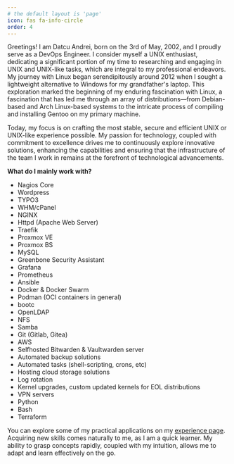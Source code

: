 ```yaml
---
# the default layout is 'page'
icon: fas fa-info-circle
order: 4
---
```


Greetings! I am Datcu Andrei, born on the 3rd of May, 2002, and I proudly serve as a DevOps Engineer. I consider myself a UNIX enthusiast, dedicating a significant portion of my time to researching and engaging in UNIX and UNIX-like tasks, which are integral to my professional endeavors. My journey with Linux began serendipitously around 2012 when I sought a lightweight alternative to Windows for my grandfather's laptop. This exploration marked the beginning of my enduring fascination with Linux, a fascination that has led me through an array of distributions—from Debian-based and Arch Linux-based systems to the intricate process of compiling and installing Gentoo on my primary machine.<br>

Today, my focus is on crafting the most stable, secure and efficient UNIX or UNIX-like experience possible. My passion for technology, coupled with commitment to excellence drives me to continuously explore innovative solutions, enhancing the capabilities and ensuring that the infrastructure of the team I work in remains at the forefront of technological advancements.<br>

**What do I mainly work with?**

* Nagios Core
* Wordpress
* TYPO3
* WHM/cPanel
* NGINX
* Httpd (Apache Web Server)
* Traefik
* Proxmox VE
* Proxmox BS
* MySQL
* Greenbone Security Assistant
* Grafana
* Prometheus
* Ansible
* Docker & Docker Swarm
* Podman (OCI containers in general)
* bootc
* OpenLDAP
* NFS
* Samba
* Git (Gitlab, Gitea)
* AWS
* Selfhosted Bitwarden & Vaultwarden server
* Automated backup solutions
* Automated tasks (shell-scripting, crons, etc)
* Hosting cloud storage solutions
* Log rotation
* Kernel upgrades, custom updated kernels for EOL distributions
* VPN servers
* Python
* Bash
* Terraform

You can explore some of my practical applications on my [experience page](/_tabs/experience.md). Acquiring new skills comes naturally to me, as I am a quick learner. My ability to grasp concepts rapidly, coupled with my intuition, allows me to adapt and learn effectively on the go.